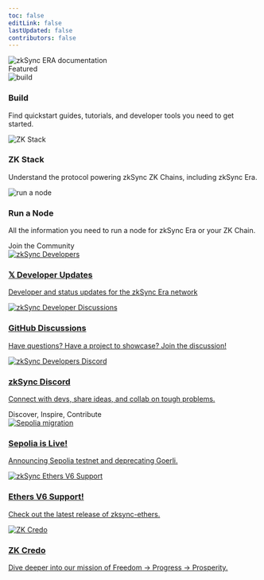 ```yaml
---
toc: false
editLink: false
lastUpdated: false
contributors: false
---
```


<div>
  <div >
    <div class="landing">
      <div>
        <div class="hero-img">
          <img src="/full_logo_zksync-black.svg" alt="zkSync ERA documentation">
        </div>
      </div>
    </div>
  </div>
</div>

<div class="cards-heading">
   <span class="title-section">Featured</span>
</div>
<section>
  <div class="card-container">
    <RouterLink to="/build" class="card">
      <img src="/images/landing/build.png" alt="build">
      <div class="content">
        <h3>Build</h3>
        <p>Find quickstart guides, tutorials, and developer tools you need to get started.</p>
      </div>
    </RouterLink>
    <RouterLink to="/zk-stack" class="card">
      <img src="/images/landing/zk-chain.png" alt="ZK Stack">
      <div class="content">
        <h3>ZK Stack</h3>
        <p>Understand the protocol powering zkSync ZK Chains, including zkSync Era.</p>
      </div>
    </RouterLink>
    <RouterLink to="/infra" class="card">
      <img src="/images/landing/run-a-node.png" alt="run a node">
      <div class="content">
        <h3>Run a Node</h3>
        <p>All the information you need to run a node for zkSync Era or your ZK Chain.</p>
      </div>
    </RouterLink>
  </div>
</section>

<div class="cards-heading">
   <span class="title-section">Join the Community</span>
</div>

<section>
  <div class="card-container">
    <a target="_blank" rel="noopener noreferrer" href="https://twitter.com/zkSyncDevs" class="card">
      <img src="/images/landing/zkSyncDevs.png" alt="zkSync Developers">
      <div class="content">
        <h3>𝕏 Developer Updates</h3>
        <p>Developer and status updates for the zkSync Era network</p>
      </div>
    </a>
    <a target="_blank" rel="noopener noreferrer" href="https://github.com/zkSync-Community-Hub/zksync-developers/discussions" class="card">
      <img src="/images/landing/dev-dis.png" alt="zkSync Developer Discussions">
      <div class="content">
        <h3>GitHub Discussions</h3>
        <p>Have questions? Have a project to showcase? Join the discussion!</p>
      </div>
    </a>
    <a target="_blank" rel="noopener noreferrer" href="https://join.zksync.dev/" class="card">
      <img src="/images/landing/dev-discord.png" alt="zkSync Developers Discord">
      <div class="content">
        <h3>zkSync Discord</h3>
        <p>Connect with devs, share ideas, and collab on tough problems.</p>
      </div>
    </a>
  </div>
</section>

<div class="cards-heading">
   <span class="title-section">Discover, Inspire, Contribute</span>
</div>

<section>
  <div class="card-container">
    <a
      target="_blank"
      rel="noopener noreferrer"
      href="https://github.com/zkSync-Community-Hub/zksync-developers/discussions/228"
      class="card"
    >
      <img src="/images/landing/sepolia-migration.png" alt="Sepolia migration">
      <div class="content">
        <h3>Sepolia is Live!</h3>
        <p>Announcing Sepolia testnet and deprecating Goerli.</p>
      </div>
    </a>
    <a
      target="_blank"
      rel="noopener noreferrer"
      href="https://www.npmjs.com/package/zksync-ethers"
      class="card"
    >
      <img src="/images/landing/eth-6.png" alt="zkSync Ethers V6 Support">
      <div class="content">
        <h3>Ethers V6 Support!</h3>
        <p>Check out the latest release of zksync-ethers.</p>
      </div>
    </a>
    <a
      target="_blank"
      rel="noopener noreferrer"
      href="https://github.com/zksync/credo"
      class="card"
    >
      <img src="/images/landing/zk-credo.jpeg" alt="ZK Credo">
      <div class="content">
        <h3>ZK Credo</h3>
        <p>Dive deeper into our mission of Freedom → Progress → Prosperity.</p>
      </div>
    </a>
  </div>
</section>
